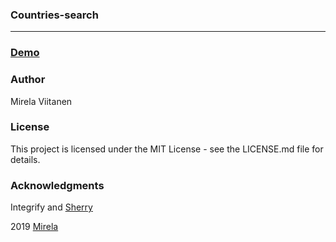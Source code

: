 ### Countries-search

---

### [Demo](https://mirelaviit.github.io/Countries-search/)

### Author

Mirela Viitanen

### License

This project is licensed under the MIT License - see the LICENSE.md file for details.

### Acknowledgments

Integrify and [Sherry](https://github.com/Sharareh)

2019 [Mirela](https://github.com/MirelaViit)
